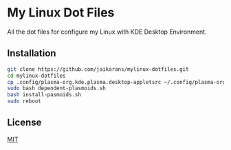 # My Linux Dot Files

All the dot files for configure my Linux with KDE Desktop Environment.

## Installation

```bash
git clone https://github.com/jaikarans/mylinux-dotfiles.git
cd mylinux-dotfiles
cp .config/plasma-org.kde.plasma.desktop-appletsrc ~/.config/plasma-org.kde.plasma.desktop-appletsrc
sudo bash dependent-plasmoids.sh
bash install-pasmoids.sh
sudo reboot
```

## License
[MIT](https://choosealicense.com/licenses/mit/)
